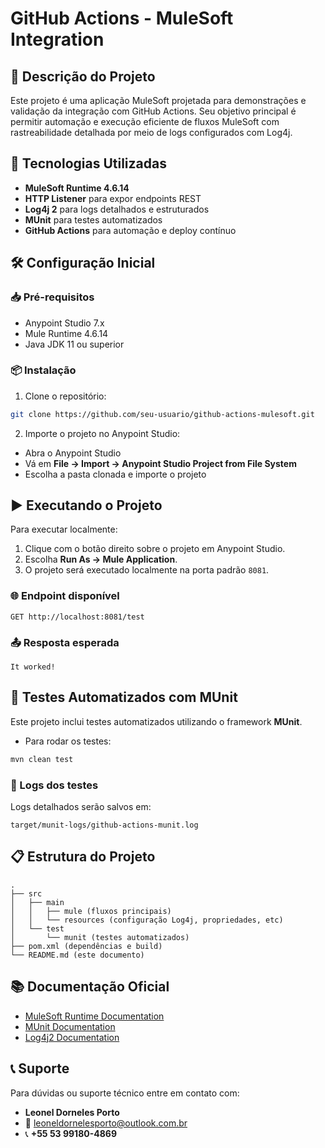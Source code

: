 # GitHub Actions - MuleSoft Integration

## 🚀 Descrição do Projeto

Este projeto é uma aplicação MuleSoft projetada para demonstrações e validação da integração com GitHub Actions. Seu objetivo principal é permitir automação e execução eficiente de fluxos MuleSoft com rastreabilidade detalhada por meio de logs configurados com Log4j.

## 🔧 Tecnologias Utilizadas

- **MuleSoft Runtime 4.6.14**
- **HTTP Listener** para expor endpoints REST
- **Log4j 2** para logs detalhados e estruturados
- **MUnit** para testes automatizados
- **GitHub Actions** para automação e deploy contínuo

## 🛠️ Configuração Inicial

### 📥 Pré-requisitos

- Anypoint Studio 7.x
- Mule Runtime 4.6.14
- Java JDK 11 ou superior

### 📦 Instalação

1. Clone o repositório:

```bash
git clone https://github.com/seu-usuario/github-actions-mulesoft.git
```

2. Importe o projeto no Anypoint Studio:

- Abra o Anypoint Studio
- Vá em **File → Import → Anypoint Studio Project from File System**
- Escolha a pasta clonada e importe o projeto

## ▶️ Executando o Projeto

Para executar localmente:

1. Clique com o botão direito sobre o projeto em Anypoint Studio.
2. Escolha **Run As → Mule Application**.
3. O projeto será executado localmente na porta padrão `8081`.

### 🌐 Endpoint disponível

```http
GET http://localhost:8081/test
```

### 📤 Resposta esperada

```text
It worked!
```

## 🧪 Testes Automatizados com MUnit

Este projeto inclui testes automatizados utilizando o framework **MUnit**.

- Para rodar os testes:

```bash
mvn clean test
```

### 📂 Logs dos testes

Logs detalhados serão salvos em:

```
target/munit-logs/github-actions-munit.log
```

## 📋 Estrutura do Projeto

```
.
├── src
│   ├── main
│   │   ├── mule (fluxos principais)
│   │   └── resources (configuração Log4j, propriedades, etc)
│   └── test
│       └── munit (testes automatizados)
├── pom.xml (dependências e build)
└── README.md (este documento)
```

## 📚 Documentação Oficial

- [MuleSoft Runtime Documentation](https://docs.mulesoft.com/mule-runtime/4.6/)
- [MUnit Documentation](https://docs.mulesoft.com/munit/)
- [Log4j2 Documentation](https://logging.apache.org/log4j/2.x/manual/)

## 📞 Suporte

Para dúvidas ou suporte técnico entre em contato com:

- **Leonel Dorneles Porto**
- 📧 [leoneldornelesporto@outlook.com.br](mailto:leoneldornelesporto@outlook.com.br)
- 📞 **+55 53 99180-4869**